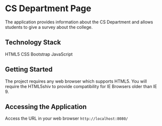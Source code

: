 # CS Department Page
The application provides information about the CS Department and allows students to give a survey about the college.

## Technology Stack
HTML5
CSS
Bootstrap
JavaScript

## Getting Started
The project requires any web browser which supports HTML5.
You will require the HTML5shiv to provide compatibility for IE Browsers older than IE 9.

## Accessing the Application
Access the URL in your web browser
```http://localhost:8080/```

